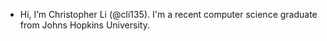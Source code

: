   - Hi, I’m Christopher Li (@cli135). I'm a recent computer science graduate from Johns Hopkins University.

<!---
cli135/cli135 is a ✨ special ✨ repository because its `README.md` (this file) appears on your GitHub profile.
You can click the Preview link to take a look at your changes.
--->
